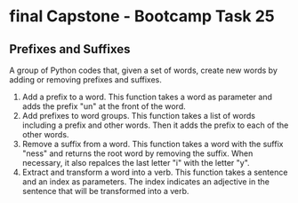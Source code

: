 # final Capstone - Bootcamp Task 25
## Prefixes and Suffixes
A group of Python codes that, given a set of words, create new words by adding or removing prefixes and suffixes.
1. Add a prefix to a word. This function takes a word as parameter and adds the prefix "un" at the front of the word.
2. Add prefixes to word groups. This function takes a list of words including a prefix and other words. Then it adds the prefix to each of the other words.
3. Remove a suffix from a word. This function takes a word with the suffix "ness" and returns the root word by removing the suffix. When necessary, it also repalces the last letter "i" with the letter "y".
4. Extract and transform a word into a verb. This function takes a sentence and an index as parameters. The index indicates an adjective in the sentence that will be transformed into a verb.

